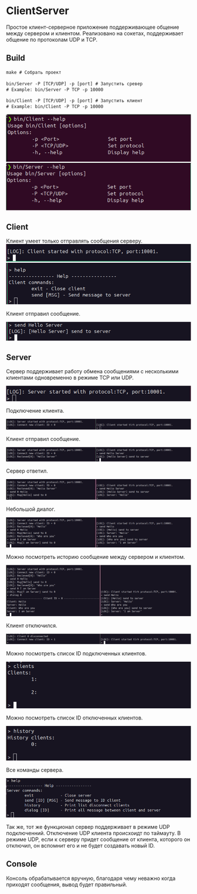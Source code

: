# ClientServer
Простое клиент-серверное приложение поддерживающее общение между сервером и клиентом. Реализовано на сокетах, поддерживает общение по протоколам UDP и TCP.

## Build
```cmd
make # Собрать проект
```

```
bin/Server -P [TCP/UDP] -p [port] # Запустить сревер
# Example: bin/Server -P TCP -p 10000
```

```
bin/Client -P [TCP/UDP] -p [port] # Запустить клиент
# Example: bin/Client -P TCP -p 10000
```
![](./Doc/Img/client_help.png)
![](./Doc/Img/server_help.png)
## Client
Клиент умеет только отправлять сообщения серверу.
![](./Doc/Img/client_start.png)
![](./Doc/Img/start_client_help.png)

Клиент отправил сообщение.

![](./Doc/Img/client_send.png)

## Server

Сервер поддерживает работу обмена сообщениями с несколькими клиентами одновременно в режиме TCP или UDP.

![](./Doc/Img/server_started.png)

Подключение клиента.

![](./Doc/Img/client_connect.png)

Клиент отправил сообщение.

![](./Doc/Img/client_send_server.png)

Сервер ответил.

![](./Doc/Img/server_recieve.png)

Небольшой диалог.

![](./Doc/Img/small_talk.png)

Можно посмотреть историю сообщение между сервером и клиентом.

![](./Doc/Img/dialog.png)

Клиент отключился.

![](./Doc/Img/disconected.png)

Можно посмотреть список ID подключенных клиентов.

![](./Doc/Img/clients.png)

Можно посмотреть список ID отключенных клиентов.

![](./Doc/Img/history.png)

Все команды сервера.

![](./Doc/Img/server_all_command.png)

Так же, тот же функционал сервер поддерживает в режиме UDP подключенний. Отключение UDP клиента происхоидт по таймауту. В режиме UDP, если к серверу придет сообщение от клиента, которого он отключил, он вспомнит его и не будет создавать новый ID.

## Console
Консоль обрабатывается вручную, благодаря чему неважно когда приходят сообщения, вывод будет правильный.